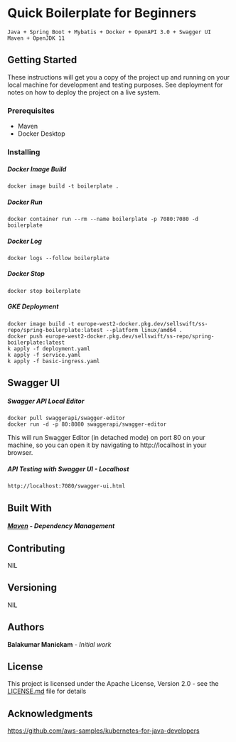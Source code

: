 # Quick Boilerplate for Beginners

    Java + Spring Boot + Mybatis + Docker + OpenAPI 3.0 + Swagger UI
    Maven + OpenJDK 11

## Getting Started

These instructions will get you a copy of the project up and running on your local machine for development and testing purposes. See deployment for notes on how to deploy the project on a live system.

### Prerequisites

* Maven
* Docker Desktop

### Installing


##### Docker Image Build
    docker image build -t boilerplate .

##### Docker Run
    docker container run --rm --name boilerplate -p 7080:7080 -d boilerplate

##### Docker Log
    docker logs --follow boilerplate

##### Docker Stop
    docker stop boilerplate

##### GKE Deployment
    docker image build -t europe-west2-docker.pkg.dev/sellswift/ss-repo/spring-boilerplate:latest --platform linux/amd64 .
    docker push europe-west2-docker.pkg.dev/sellswift/ss-repo/spring-boilerplate:latest
    k apply -f deployment.yaml
    k apply -f service.yaml
    k apply -f basic-ingress.yaml


## Swagger UI

##### Swagger API Local Editor
    docker pull swaggerapi/swagger-editor
    docker run -d -p 80:8080 swaggerapi/swagger-editor

This will run Swagger Editor (in detached mode) on port 80 on your machine, so you can open it by navigating to http://localhost in your browser.

##### API Testing with Swagger UI - Localhost
    http://localhost:7080/swagger-ui.html

## Built With

##### [Maven](https://maven.apache.org/) - Dependency Management

## Contributing

NIL

## Versioning

NIL

## Authors

**Balakumar Manickam** - *Initial work*

## License

This project is licensed under the Apache License, Version 2.0 - see the [LICENSE.md](LICENSE.md) file for details

## Acknowledgments

https://github.com/aws-samples/kubernetes-for-java-developers
